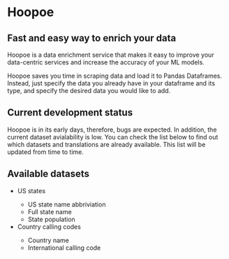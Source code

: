 # Hoopoe
## Fast and easy way to enrich your data


Hoopoe is a data enrichment service that makes it easy to improve your data-centric services and increase the accuracy of your ML models.

Hoopoe saves you time in scraping data and load it to Pandas Dataframes. Instead, just specify the data you already have in your dataframe and its type, and specify the desired data you would like to add.

## Current development status
Hoopoe is in its early days, therefore, bugs are expected. In addition, the current dataset avialability is low. You can check the list below to find out which datasets and translations are already available. This list will be updated from time to time.

## Available datasets
<ul>
<li>US states</li>
    <ul>
        <li>US state name abbriviation</li>
        <li>Full state name</li>
        <li>State population</li>
    </ul>
<li>Country calling codes</li>
    <ul>
        <li>Country name</li>
        <li>International calling code</li>
    </ul>
</ul>